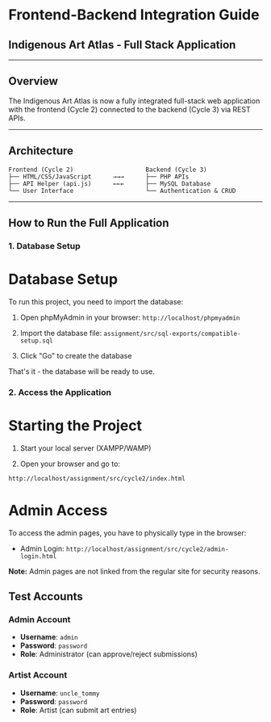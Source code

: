# Frontend-Backend Integration Guide
## Indigenous Art Atlas - Full Stack Application

---

## Overview

The Indigenous Art Atlas is now a fully integrated full-stack web application with the frontend (Cycle 2) connected to the backend (Cycle 3) via REST APIs.

---

## Architecture

```
Frontend (Cycle 2)                    Backend (Cycle 3)
├── HTML/CSS/JavaScript      →→→      ├── PHP APIs
├── API Helper (api.js)      ←←←      ├── MySQL Database
└── User Interface                    └── Authentication & CRUD
```

---

## How to Run the Full Application

### 1. Database Setup

# Database Setup

To run this project, you need to import the database:

1. Open phpMyAdmin in your browser: `http://localhost/phpmyadmin`

2. Import the database file: `assignment/src/sql-exports/compatible-setup.sql`

3. Click "Go" to create the database

That's it - the database will be ready to use.



### 2. Access the Application

# Starting the Project

1. Start your local server (XAMPP/WAMP)

2. Open your browser and go to:

`http://localhost/assignment/src/cycle2/index.html`


# Admin Access

To access the admin pages, you have to physically type in the browser:

- Admin Login: `http://localhost/assignment/src/cycle2/admin-login.html`


**Note:** Admin pages are not linked from the regular site for security reasons.

## Test Accounts

### Admin Account
- **Username**: `admin`
- **Password**: `password`
- **Role**: Administrator (can approve/reject submissions)

### Artist Account
- **Username**: `uncle_tommy`
- **Password**: `password`
- **Role**: Artist (can submit art entries)

